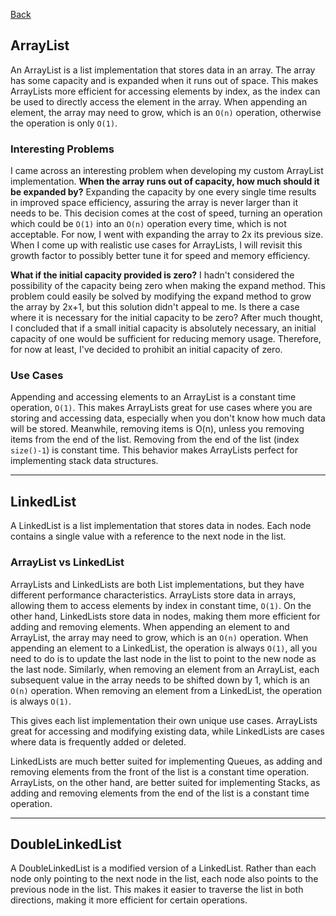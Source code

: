 [Back](../README.md)

## ArrayList

An ArrayList is a list implementation that stores data in an array.
The array has some capacity and is expanded when it runs out of space.
This makes ArrayLists more efficient for accessing elements by index, as the index can be used to directly access the element in the array.
When appending an element, the array may need to grow, which is an `O(n)` operation, otherwise the operation is only `O(1)`.

### Interesting Problems
I came across an interesting problem when developing my custom ArrayList implementation.
**When the array runs out of capacity, how much should it be expanded by?**
Expanding the capacity by one every single time results in improved space efficiency, assuring the array is never larger than it needs to be.
This decision comes at the cost of speed, turning an operation which could be `O(1)` into an `O(n)` operation every time, which is not acceptable.
For now, I went with expanding the array to 2x its previous size.
When I come up with realistic use cases for ArrayLists, I will revisit this growth factor to possibly better tune it for speed and memory efficiency.

**What if the initial capacity provided is zero?**
I hadn't considered the possibility of the capacity being zero when making the expand method.
This problem could easily be solved by modifying the expand method to grow the array by 2x+1,
but this solution didn't appeal to me. Is there a case where it is necessary for the initial capacity to be zero?
After much thought, I concluded that if a small initial capacity is absolutely necessary, an initial capacity of one would be sufficient for reducing memory usage.
Therefore, for now at least, I've decided to prohibit an initial capacity of zero.

### Use Cases
Appending and accessing elements to an ArrayList is a constant time operation, `O(1)`.
This makes ArrayLists great for use cases where you are storing and accessing data, especially when you don't know how much data will be stored.
Meanwhile, removing items is O(n), unless you removing items from the end of the list.
Removing from the end of the list (index `size()-1`) is constant time.
This behavior makes ArrayLists perfect for implementing stack data structures.

---

## LinkedList

A LinkedList is a list implementation that stores data in nodes.
Each node contains a single value with a reference to the next node in the list.

### ArrayList vs LinkedList
ArrayLists and LinkedLists are both List implementations, but they have different performance characteristics.
ArrayLists store data in arrays, allowing them to access elements by index in constant time, `O(1)`.
On the other hand, LinkedLists store data in nodes, making them more efficient for adding and removing elements.
When appending an element to and ArrayList, the array may need to grow, which is an `O(n)` operation.
When appending an element to a LinkedList, the operation is always `O(1)`, all you need to do is to update the last node in the list to point to the new node as the last node.
Similarly, when removing an element from an ArrayList, each subsequent value in the array needs to be shifted down by 1, which is an `O(n)` operation.
When removing an element from a LinkedList, the operation is always `O(1)`.

This gives each list implementation their own unique use cases.
ArrayLists great for accessing and modifying existing data, while LinkedLists are cases where data is frequently added or deleted.

LinkedLists are much better suited for implementing Queues, as adding and removing elements from the front of the list is a constant time operation.
ArrayLists, on the other hand, are better suited for implementing Stacks, as adding and removing elements from the end of the list is a constant time operation.

---

## DoubleLinkedList

A DoubleLinkedList is a modified version of a LinkedList.
Rather than each node only pointing to the next node in the list, each node also points to the previous node in the list.
This makes it easier to traverse the list in both directions, making it more efficient for certain operations.